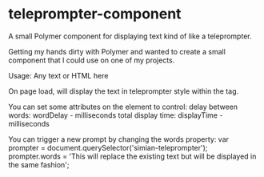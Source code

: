 teleprompter-component
======================

A small Polymer component for displaying text kind of like a teleprompter.

Getting my hands dirty with Polymer and wanted to create a small component that I could use on one of my projects.

Usage:
  <simian-teleprompter>
    Any text or HTML here
  </simian-teleprompter>
  
On page load, will display the text in teleprompter style within the tag. 

You can set some attributes on the element to control:
  delay between words: wordDelay - milliseconds
  total display time: displayTime - milliseconds
  
You can trigger a new prompt by changing the words property:
  var prompter = document.querySelector('simian-teleprompter');
  prompter.words = 'This will replace the existing text but will be displayed in the same fashion';
  

